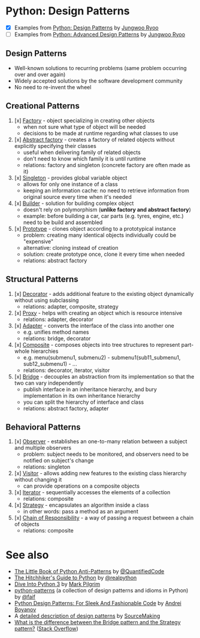 # Python: Design Patterns
* [x] Examples from [Python: Design Patterns] by [Jungwoo Ryoo]
* [ ] Examples from [Python: Advanced Design Patterns] by [Jungwoo Ryoo]

## Design Patterns
- Well-known solutions to recurring problems (same problem occurring over and over again)
- Widely accepted solutions by the software development community
- No need to re-invent the wheel

## Creational Patterns
1.	[x] [Factory] - object specializing in creating other objects
    - when not sure what type of object will be needed
    - decisions to be made at runtime regarding what classes to use
2.	[x] [Abstract factory] - creates a factory of related objects without explicitly specifying their classes
    - useful when delivering family of related objects
    - don't need to know which family it is until runtime
    - relations: factory and singleton (concrete factory are often made as it)
3.	[x] [Singleton] - provides global variable object
    - allows for only one instance of a class
    - keeping an information cache: no need to retrieve information from original source every time when it's needed
4.	[x] [Builder] - solution for building complex object
    - doesn't rely on polymorphism (**unlike factory and abstract factory**)
    - example: before building a car, car parts (e.g. tyres, engine, etc.) need to be build and assembled
5.	[x] [Prototype] - clones object according to a prototypical instance
    - problem: creating many identical objects individually could be "expensive"
    - alternative: cloning instead of creation
    - solution: create prototype once, clone it every time when needed
    - relations: abstract factory

[Factory]: factory.py
[Abstract factory]: abstract_factory.py
[Singleton]: singleton.py
[Builder]: builder.py
[Prototype]: prototype.py

## Structural Patterns
1.	[x] [Decorator] - adds additional feature to the existing object dynamically without using subclassing
    - relations: adapter, composite, strategy
2.	[x] [Proxy] - helps with creating an object which is resource intensive
    - relations: adapter, decorator
3.	[x] [Adapter] - converts the interface of the class into another one
    - e.g. unifies method names
    - relations: bridge, decorator
4.	[x] [Composite] - composes objects into tree structures to represent part-whole hierarchies
    - e.g. menu(submenu1, submenu2) - submenu1(sub11_submenu1, sub12_submenu1) - ...
    - relations: decorator, iterator, visitor
5.	[x] [Bridge] - decouples an abstraction from its implementation so that the two can vary independently
    - publish interface in an inheritance hierarchy, and bury implementation in its own inheritance hierarchy
    - you can split the hierarchy of interface and class
    - relations: abstract factory, adapter

[Decorator]: decorator.py
[Proxy]: proxy.py
[Adapter]: adapter.py
[Composite]: composite.py
[Bridge]: bridge.py

## Behavioral Patterns
1.	[x] [Observer] - establishes an one-to-many relation between a subject and multiple observers
    - problem: subject needs to be monitored, and observers need to be notified on subject's change
    - relations: singleton
2.	[x] [Visitor] - allows adding new features to the existing class hierarchy without changing it
    - can provide operations on a composite objects
3.	[x] [Iterator] - sequentially accesses the elements of a collection
    - relations: composite
4.	[x] [Strategy] - encapsulates an algorithm inside a class
    - in other words: pass a method as an argument
5.	[x] [Chain of Responsibility] - a way of passing a request between a chain of objects
    - relations: composite

[Observer]: observer.py
[Visitor]: visitor.py
[Iterator]: iterator.py
[Strategy]: strategy.py
[Chain of Responsibility]: chain_of_responsibility.py

# See also
- [The Little Book of Python Anti-Patterns] by [@QuantifiedCode]
- [The Hitchhiker's Guide to Python] by [@realpython]
- [Dive Into Python 3] by [Mark Pilgrim]
- [python-patterns] (a collection of design patterns and idioms in Python) by [@faif]
- [Python Design Patterns: For Sleek And Fashionable Code] by [Andrei Boyanov]
- A [detailed description of design patterns] by [SourceMaking](https://sourcemaking.com/)
- [What is the difference between the Bridge pattern and the Strategy pattern?] ([Stack Overflow](https://stackoverflow.com/))

[Python: Design Patterns]: https://www.linkedin.com/learning/python-design-patterns
[Python: Advanced Design Patterns]: https://www.linkedin.com/learning/python-advanced-design-patterns
[Jungwoo Ryoo]: https://www.linkedin.com/learning/instructors/jungwoo-ryoo

[The Little Book of Python Anti-Patterns]: https://docs.quantifiedcode.com/python-anti-patterns/index.html
[@QuantifiedCode]: https://github.com/quantifiedcode

[The Hitchhiker's Guide to Python]: https://docs.python-guide.org/
[@realpython]: https://github.com/realpython

[Dive Into Python 3]: http://www.diveintopython3.net/
[Mark Pilgrim]: https://github.com/diveintomark

[detailed description of design patterns]: https://sourcemaking.com/design_patterns/

[python-patterns]: https://github.com/faif/python-patterns
[@faif]: https://github.com/faif

[What is the difference between the Bridge pattern and the Strategy pattern?]: https://stackoverflow.com/questions/464524/what-is-the-difference-between-the-bridge-pattern-and-the-strategy-pattern

[Python Design Patterns: For Sleek And Fashionable Code]: https://www.toptal.com/python/python-design-patterns
[Andrei Boyanov]: https://www.toptal.com/resume/andrei-boyanov
